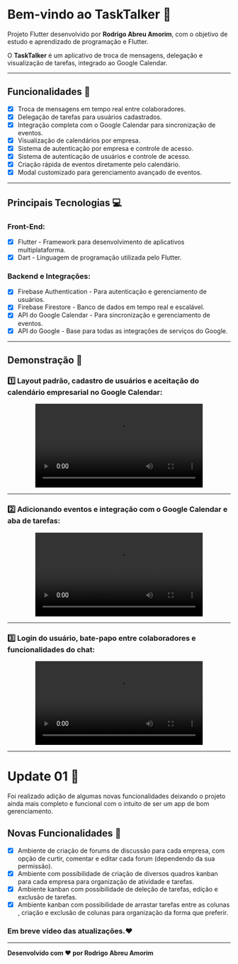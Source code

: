 # Bem-vindo ao **TaskTalker** 👋

Projeto Flutter desenvolvido por **Rodrigo Abreu Amorim**, com o objetivo de estudo e aprendizado de programação e Flutter. 

O **TaskTalker** é um aplicativo de troca de mensagens, delegação e visualização de tarefas, integrado ao Google Calendar.

---

## Funcionalidades 🚀

- [x] Troca de mensagens em tempo real entre colaboradores.
- [x] Delegação de tarefas para usuários cadastrados.
- [x] Integração completa com o Google Calendar para sincronização de eventos.
- [x] Visualização de calendários por empresa.
- [x] Sistema de autenticação por empresa e controle de acesso.
- [x] Sistema de autenticação de usuários e controle de acesso.
- [x] Criação rápida de eventos diretamente pelo calendário.
- [x] Modal customizado para gerenciamento avançado de eventos.

---

## Principais Tecnologias 💻

### Front-End:

- [x] Flutter - Framework para desenvolvimento de aplicativos multiplataforma.
- [x] Dart - Linguagem de programação utilizada pelo Flutter.

### Backend e Integrações:

- [x] Firebase Authentication - Para autenticação e gerenciamento de usuários.
- [x] Firebase Firestore - Banco de dados em tempo real e escalável.
- [x] API do Google Calendar - Para sincronização e gerenciamento de eventos.
- [x] API do Google - Base para todas as integrações de serviços do Google.

---

## Demonstração 🎥

### 1️⃣ Layout padrão, cadastro de usuários e aceitação do calendário empresarial no Google Calendar:
<p align="center">
  <video src="https://github.com/user-attachments/assets/30cdeb77-9114-4668-a333-a8b753f2e9f4" controls width="75%"></video>
</p>

---

### 2️⃣ Adicionando eventos e integração com o Google Calendar e aba de tarefas:
<p align="center">
  <video src="https://github.com/user-attachments/assets/0d100362-0865-4b59-b3cc-b2c92c7b8560" controls width="75%"></video>
</p>

---

### 3️⃣ Login do usuário, bate-papo entre colaboradores e funcionalidades do chat:
<p align="center">
  <video src="https://github.com/user-attachments/assets/6e0ff962-4e38-4bab-a5b2-2a2646a297fb" controls width="75%"></video>
</p>

---

# Update 01 👋
Foi realizado adição de algumas novas funcionalidades deixando o projeto ainda mais completo e funcional com o intuito de ser um app de bom gerenciamento. 

## Novas Funcionalidades 🚀
- [x] Ambiente de criação de forums de discussão para cada empresa, com opção de curtir, comentar e editar cada forum (dependendo da sua permissão).
- [x] Ambiente com possibilidade de criação de diversos quadros kanban para cada empresa para organização de atividade e tarefas.
- [x] Ambiente kanban com possibilidade de  deleção de tarefas, edição e exclusão de tarefas.
- [x] Ambiente kanban com possibilidade de arrastar tarefas entre as colunas , criação e exclusão de colunas para organização da forma que preferir.
      
### Em breve vídeo das atualizações.❤️
---

**Desenvolvido com ❤️ por Rodrigo Abreu Amorim**
